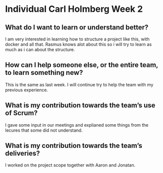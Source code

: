 # Individual Carl Holmberg Week 2

## What do I want to learn or understand better?
I am very interested in learning how to structure a project like this, with docker and all that. Rasmus knows alot about this so i will try to learn as much as i can about the structure.


## How can I help someone else, or the entire team, to learn something new?
This is the same as last week. I will continue try to help the team with my previous experience.

## What is my contribution towards the team’s use of Scrum?
I gave some input in our meetings and explianed some things from the lecures that some did not understand.

## What is my contribution towards the team’s deliveries?
I worked on the project scope together with Aaron and Jonatan.
